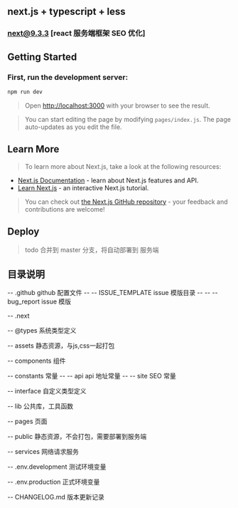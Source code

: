 ## next.js + typescript + less

### next@9.3.3 [react 服务端框架 SEO 优化]

## Getting Started

### First, run the development server:

```bash
npm run dev
```

> Open [http://localhost:3000](http://localhost:3000) with your browser to see the result.

>You can start editing the page by modifying `pages/index.js`. The page auto-updates as you edit the file.

## Learn More

>To learn more about Next.js, take a look at the following resources:

- [Next.js Documentation](https://nextjs.org/docs) - learn about Next.js features and API.
- [Learn Next.js](https://nextjs.org/learn) - an interactive Next.js tutorial.

>You can check out [the Next.js GitHub repository](https://github.com/zeit/next.js/) - your feedback and contributions are welcome!

## Deploy

>todo 合并到  master 分支，将自动部署到 服务端

## 目录说明

-- .github                github 配置文件
-- -- ISSUE_TEMPLATE      issue 模版目录
-- -- -- bug_report       issue 模版

-- .next

-- @types                 系统类型定义

-- assets                 静态资源，与js,css一起打包

-- components             组件

-- constants              常量
-- -- api                 api 地址常量
-- -- site                SEO 常量

-- interface              自定义类型定义

-- lib                    公共库，工具函数

-- pages                  页面

-- public                 静态资源，不会打包，需要部署到服务端

-- services               网络请求服务

-- .env.development       测试环境变量

-- .env.production        正式环境变量

-- CHANGELOG.md           版本更新记录

